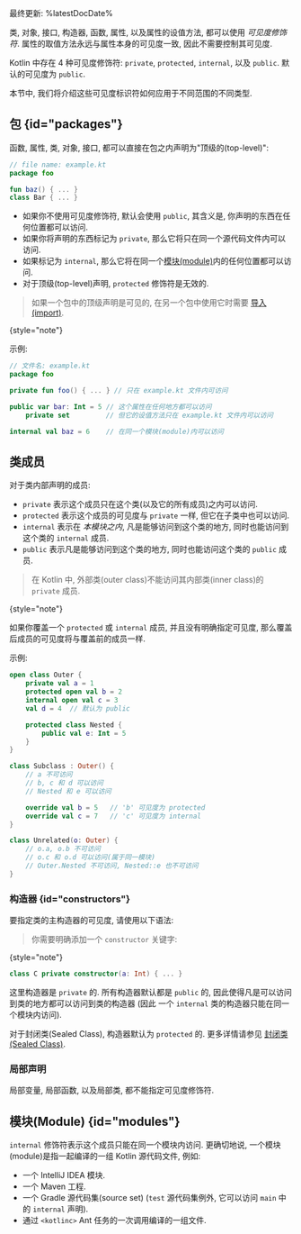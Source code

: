 [//]: # (title: 可见度修饰符)

最终更新: %latestDocDate%

类, 对象, 接口, 构造器, 函数, 属性, 以及属性的设值方法, 都可以使用 *可见度修饰符*.
属性的取值方法永远与属性本身的可见度一致, 因此不需要控制其可见度.

Kotlin 中存在 4 种可见度修饰符: `private`, `protected`, `internal`, 以及 `public`.
默认的可见度为 `public`.

本节中, 我们将介绍这些可见度标识符如何应用于不同范围的不同类型.

## 包 {id="packages"}

函数, 属性, 类, 对象, 接口, 都可以直接在包之内声明为"顶级的(top-level)":

```kotlin
// file name: example.kt
package foo

fun baz() { ... }
class Bar { ... }
```

* 如果你不使用可见度修饰符, 默认会使用 `public`, 其含义是, 你声明的东西在任何位置都可以访问.
* 如果你将声明的东西标记为 `private`, 那么它将只在同一个源代码文件内可以访问.
* 如果标记为 `internal`, 那么它将在同一个[模块(module)](#modules)内的任何位置都可以访问.
* 对于顶级(top-level)声明, `protected` 修饰符是无效的.

> 如果一个包中的顶级声明是可见的, 在另一个包中使用它时需要 [导入(import)](packages.md#imports).
>
{style="note"}

示例:

```kotlin
// 文件名: example.kt
package foo

private fun foo() { ... } // 只在 example.kt 文件内可访问

public var bar: Int = 5 // 这个属性在任何地方都可以访问
    private set         // 但它的设值方法只在 example.kt 文件内可以访问

internal val baz = 6    // 在同一个模块(module)内可以访问
```

## 类成员

对于类内部声明的成员:

* `private` 表示这个成员只在这个类(以及它的所有成员)之内可以访问.
* `protected` 表示这个成员的可见度与 `private` 一样, 但它在子类中也可以访问.
* `internal` 表示在 *本模块之内*, 凡是能够访问到这个类的地方, 同时也能访问到这个类的 `internal` 成员.
* `public` 表示凡是能够访问到这个类的地方, 同时也能访问这个类的 `public` 成员.

> 在 Kotlin 中, 外部类(outer class)不能访问其内部类(inner class)的 `private` 成员.
>
{style="note"}

如果你覆盖一个 `protected` 或 `internal` 成员, 并且没有明确指定可见度,
那么覆盖后成员的可见度将与覆盖前的成员一样.

示例:

```kotlin
open class Outer {
    private val a = 1
    protected open val b = 2
    internal open val c = 3
    val d = 4  // 默认为 public

    protected class Nested {
        public val e: Int = 5
    }
}

class Subclass : Outer() {
    // a 不可访问
    // b, c 和 d 可以访问
    // Nested 和 e 可以访问

    override val b = 5   // 'b' 可见度为 protected
    override val c = 7   // 'c' 可见度为 internal
}

class Unrelated(o: Outer) {
    // o.a, o.b 不可访问
    // o.c 和 o.d 可以访问(属于同一模块)
    // Outer.Nested 不可访问, Nested::e 也不可访问
}
```

### 构造器 {id="constructors"}

要指定类的主构造器的可见度, 请使用以下语法:

> 你需要明确添加一个 `constructor` 关键字:
>
{style="note"}

```kotlin
class C private constructor(a: Int) { ... }
```

这里构造器是 `private` 的. 所有构造器默认都是 `public` 的,
因此使得凡是可以访问到类的地方都可以访问到类的构造器
(因此 一个 `internal` 类的构造器只能在同一个模块内访问).

对于封闭类(Sealed Class), 构造器默认为 `protected` 的.
更多详情请参见 [封闭类(Sealed Class)](sealed-classes.md#constructors).

### 局部声明

局部变量, 局部函数, 以及局部类, 都不能指定可见度修饰符.

## 模块(Module) {id="modules"}

`internal` 修饰符表示这个成员只能在同一个模块内访问.
更确切地说, 一个模块(module)是指一起编译的一组 Kotlin 源代码文件, 例如:

* 一个 IntelliJ IDEA 模块.
* 一个 Maven 工程.
* 一个 Gradle 源代码集(source set) (`test` 源代码集例外, 它可以访问 `main` 中的 `internal` 声明).
* 通过 `<kotlinc>` Ant 任务的一次调用编译的一组文件.
